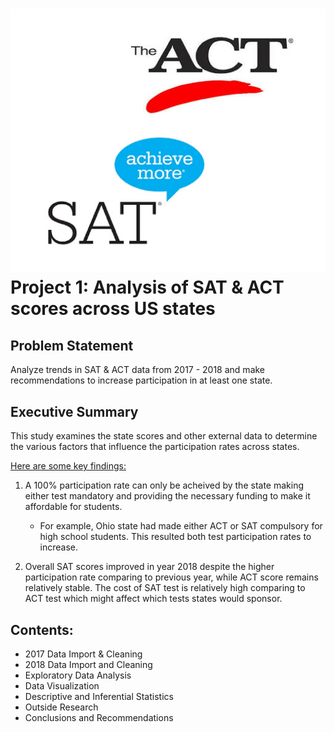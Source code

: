# ![](data/title.jpg) Project 1: Analysis of SAT & ACT scores across US states


## Problem Statement
Analyze trends in SAT & ACT data from 2017 - 2018 and make recommendations to increase participation in at least one state.


## Executive Summary
This study examines the state scores and other external data to determine the various factors that influence the participation rates across states.

<u>Here are some key findings:</u>

1) A 100% participation rate can only be acheived by the state making either test mandatory and providing the necessary funding to make it affordable for students.
    -  For example, Ohio state had made either ACT or SAT compulsory for high school students. This resulted both test participation rates to increase.

2) Overall SAT scores improved in year 2018 despite the higher participation rate comparing to previous year, while ACT score remains relatively stable.
The cost of SAT test is relatively high comparing to ACT test which might affect which tests states would sponsor.


## Contents:
- 2017 Data Import & Cleaning
- 2018 Data Import and Cleaning
- Exploratory Data Analysis
- Data Visualization
- Descriptive and Inferential Statistics
- Outside Research
- Conclusions and Recommendations
